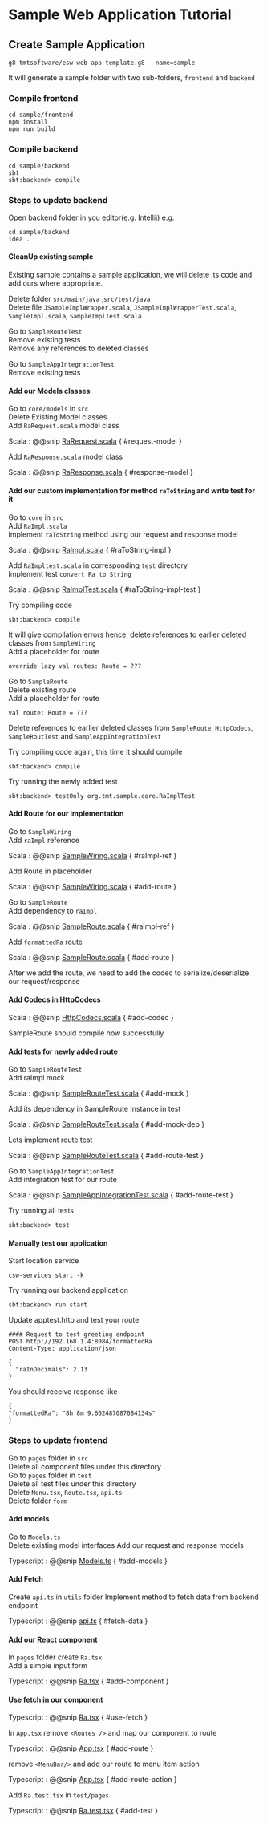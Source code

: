 # Sample Web Application Tutorial

## Create Sample Application

```
g8 tmtsoftware/esw-web-app-template.g8 --name=sample
```

It will generate a sample folder with two sub-folders, `frontend` and `backend`

### Compile frontend

```
cd sample/frontend
npm install
npm run build
```

### Compile backend

```
cd sample/backend
sbt
sbt:backend> compile
```

### Steps to update backend

Open backend folder in you editor(e.g. Intellij)
e.g.

```
cd sample/backend
idea .
```

#### CleanUp existing sample

Existing sample contains a sample application, we will delete its code and add ours where appropriate.

Delete folder `src/main/java` ,`src/test/java`   
Delete file `JSampleImplWrapper.scala`, `JSampleImplWrapperTest.scala`, `SampleImpl.scala`, `SampleImplTest.scala`

Go to `SampleRouteTest`     
Remove existing tests   
Remove any references to deleted classes

Go to `SampleAppIntegrationTest`     
Remove existing tests

#### Add our Models classes

Go to `core/models` in `src`    
Delete Existing Model classes  
Add `RaRequest.scala` model class

Scala
: @@snip [RaRequest.scala](../../../backend/src/main/scala/org/tmt/sample/core/models/RaRequest.scala) { #request-model }

Add `RaResponse.scala` model class

Scala
: @@snip [RaResponse.scala](../../../backend/src/main/scala/org/tmt/sample/core/models/RaResponse.scala) { #response-model }

#### Add our custom implementation for method `raToString` and write test for it

Go to `core` in `src`   
Add `RaImpl.scala`  
Implement `raToString` method using our request and response model

Scala
: @@snip [RaImpl.scala](../../../backend/src/main/scala/org/tmt/sample/core/RaImpl.scala) { #raToString-impl }

Add `RaImpltest.scala` in corresponding `test` directory    
Implement test `convert Ra to String`

Scala
: @@snip [RaImplTest.scala](../../../backend/src/test/scala/org/tmt/sample/core/RaImplTest.scala) { #raToString-impl-test }

Try compiling code

```
sbt:backend> compile
```

It will give compilation errors hence, delete references to earlier deleted classes from `SampleWiring`     
Add a placeholder for route

```
override lazy val routes: Route = ???
```

Go to `SampleRoute`     
Delete existing route   
Add a placeholder for route

```
val route: Route = ???
```

Delete references to earlier deleted classes from `SampleRoute`, `HttpCodecs`, `SampleRoutTest`
and `SampleAppIntegrationTest`

Try compiling code again, this time it should compile

```
sbt:backend> compile
```

Try running the newly added test

```
sbt:backend> testOnly org.tmt.sample.core.RaImplTest
```

#### Add Route for our implementation

Go to `SampleWiring`    
Add `raImpl` reference

Scala
: @@snip [SampleWiring.scala](../../../backend/src/main/scala/org/tmt/sample/SampleWiring.scala) { #raImpl-ref }

Add Route in placeholder

Scala
: @@snip [SampleWiring.scala](../../../backend/src/main/scala/org/tmt/sample/SampleWiring.scala) { #add-route }

Go to `SampleRoute`     
Add dependency to `raImpl`

Scala
: @@snip [SampleRoute.scala](../../../backend/src/main/scala/org/tmt/sample/http/SampleRoute.scala) { #raImpl-ref }

Add `formattedRa` route

Scala
: @@snip [SampleRoute.scala](../../../backend/src/main/scala/org/tmt/sample/http/SampleRoute.scala) { #add-route }

After we add the route, we need to add the codec to serialize/deserialize our request/response

#### Add Codecs in HttpCodecs

Scala
: @@snip [HttpCodecs.scala](../../../backend/src/main/scala/org/tmt/sample/http/HttpCodecs.scala) { #add-codec }

SampleRoute should compile now successfully

#### Add tests for newly added route

Go to `SampleRouteTest`     
Add raImpl mock

Scala
: @@snip [SampleRouteTest.scala](../../../backend/src/test/scala/org/tmt/sample/http/SampleRouteTest.scala) { #add-mock }

Add its dependency in SampleRoute Instance in test

Scala
: @@snip [SampleRouteTest.scala](../../../backend/src/test/scala/org/tmt/sample/http/SampleRouteTest.scala) { #add-mock-dep }

Lets implement route test

Scala
: @@snip [SampleRouteTest.scala](../../../backend/src/test/scala/org/tmt/sample/http/SampleRouteTest.scala) { #add-route-test }

Go to `SampleAppIntegrationTest`    
Add integration test for our route

Scala
: @@snip [SampleAppIntegrationTest.scala](../../../backend/src/test/scala/org/tmt/sample/integration/SampleAppIntegrationTest.scala) { #add-route-test }


Try running all tests

```
sbt:backend> test
```

#### Manually test our application

Start location service

```
csw-services start -k 
```

Try running our backend application

```
sbt:backend> run start
```

Update apptest.http and test your route
```
#### Request to test greeting endpoint
POST http://192.168.1.4:8084/formattedRa
Content-Type: application/json

{
  "raInDecimals": 2.13
}

```

You should receive response like 
```
{
"formattedRa": "8h 8m 9.602487087684134s"
}
```

### Steps to update frontend

Go to `pages` folder in `src`   
Delete all component files under this directory     
Go to `pages` folder in `test`  
Delete all test files under this directory   
Delete `Menu.tsx`, `Route.tsx`, `api.ts`    
Delete folder `form`

#### Add models

Go to `Models.ts`   
Delete existing model interfaces 
Add our request and response models

Typescript
: @@snip [Models.ts](../../../frontend/src/models/Models.ts) { #add-models }

#### Add Fetch

Create `api.ts` in `utils` folder
Implement method to fetch data from backend endpoint 

Typescript
: @@snip [api.ts](../../../frontend/src/utils/api.ts) { #fetch-data }

#### Add our React component

In `pages` folder create `Ra.tsx`   
Add a simple input form

Typescript
: @@snip [Ra.tsx](../../../frontend/src/components/pages/Ra.tsx) { #add-component }

#### Use fetch in our component     

Typescript
: @@snip [Ra.tsx](../../../frontend/src/components/pages/Ra.tsx) { #use-fetch }


In `App.tsx` remove `<Routes />` and map our component to route

Typescript
: @@snip [App.tsx](../../../frontend/src/App.tsx) { #add-route }

remove `<MenuBar/>` and add our route to menu item action

Typescript
: @@snip [App.tsx](../../../frontend/src/App.tsx) { #add-route-action }


Add `Ra.test.tsx` in `test/pages`

Typescript
: @@snip [Ra.test.tsx](../../../frontend/test/pages/Ra.test.tsx) { #add-test }



